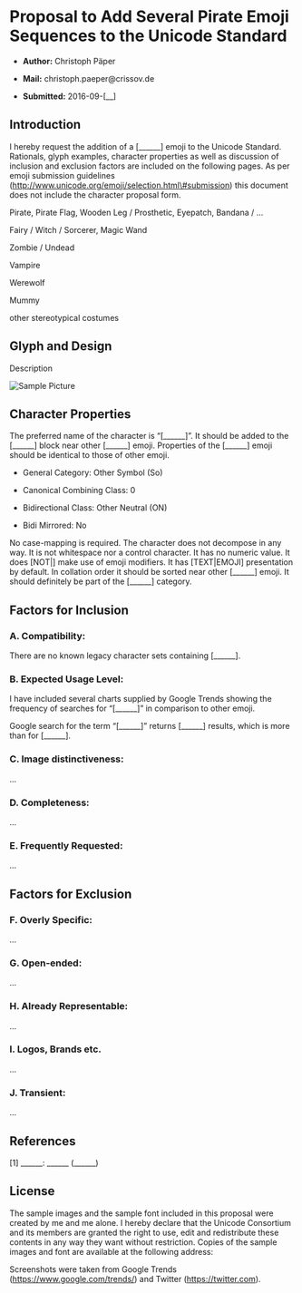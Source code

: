 Proposal to Add Several Pirate Emoji Sequences to the Unicode Standard
======================================================================

-   **Author:** Christoph Päper

-   **Mail:** christoph.paeper\@crissov.de

-   **Submitted:** 2016-09-[\_\_]

Introduction
------------

I hereby request the addition of a [\_\_\_\_\_\_] emoji to the Unicode Standard.
Rationals, glyph examples, character properties as well as discussion of
inclusion and exclusion factors are included on the following pages. As per
emoji submission guidelines
(http://www.unicode.org/emoji/selection.html\#submission) this document does not
include the character proposal form.

Pirate, Pirate Flag, Wooden Leg / Prosthetic, Eyepatch, Bandana / …

Fairy / Witch / Sorcerer, Magic Wand

Zombie / Undead

Vampire

Werewolf

Mummy

other stereotypical costumes

Glyph and Design
----------------

Description

![Sample Picture](.png)

Character Properties
--------------------

The preferred name of the character is “[\_\_\_\_\_\_]”. It should be added to
the [\_\_\_\_\_\_] block near other [\_\_\_\_\_\_] emoji. Properties of the
[\_\_\_\_\_\_] emoji should be identical to those of other emoji.

-   General Category: Other Symbol (So)

-   Canonical Combining Class: 0

-   Bidirectional Class: Other Neutral (ON)

-   Bidi Mirrored: No

No case-mapping is required. The character does not decompose in any way. It is
not whitespace nor a control character. It has no numeric value. It does [NOT\|]
make use of emoji modifiers. It has [TEXT\|EMOJI] presentation by default. In
collation order it should be sorted near other [\_\_\_\_\_\_] emoji. It should
definitely be part of the [\_\_\_\_\_\_] category.

Factors for Inclusion
---------------------

### A. Compatibility:

There are no known legacy character sets containing [\_\_\_\_\_\_].

### B. Expected Usage Level:

I have included several charts supplied by Google Trends showing the frequency
of searches for “[\_\_\_\_\_\_]” in comparison to other emoji.

Google search for the term “[\_\_\_\_\_\_]” returns [\_\_\_\_\_\_] results,
which is more than for [\_\_\_\_\_\_].

### C. Image distinctiveness:

...

### D. Completeness:

...

### E. Frequently Requested:

...

Factors for Exclusion
---------------------

### F. Overly Specific:

...

### G. Open-ended:

...

### H. Already Representable:

...

### I. Logos, Brands etc.

...

### J. Transient:

...

References
----------

[1] \_\_\_\_\_\_: \_\_\_\_\_\_ (\_\_\_\_\_\_)

License
-------

The sample images and the sample font included in this proposal were created by
me and me alone. I hereby declare that the Unicode Consortium and its members
are granted the right to use, edit and redistribute these contents in any way
they want without restriction. Copies of the sample images and font are
available at the following address:

Screenshots were taken from Google Trends (https://www.google.com/trends/) and
Twitter (https://twitter.com).
